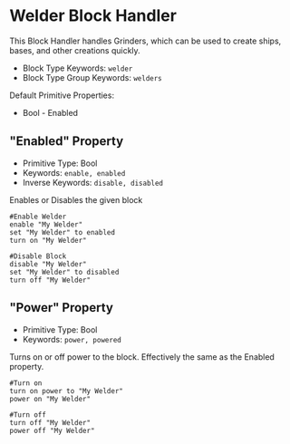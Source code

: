 ﻿# Welder Block Handler
This Block Handler handles Grinders, which can be used to create ships, bases, and other creations quickly.

* Block Type Keywords: ```welder```
* Block Type Group Keywords: ```welders```

Default Primitive Properties:
* Bool - Enabled

## "Enabled" Property
* Primitive Type: Bool
* Keywords: ```enable, enabled```
* Inverse Keywords: ```disable, disabled```

Enables or Disables the given block

```
#Enable Welder
enable "My Welder"
set "My Welder" to enabled
turn on "My Welder"

#Disable Block
disable "My Welder"
set "My Welder" to disabled
turn off "My Welder"
```

## "Power" Property
* Primitive Type: Bool
* Keywords: ```power, powered```

Turns on or off power to the block.  Effectively the same as the Enabled property.

```
#Turn on
turn on power to "My Welder"
power on "My Welder"

#Turn off
turn off "My Welder"
power off "My Welder"
```